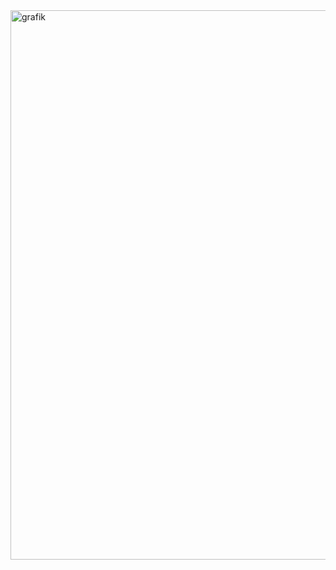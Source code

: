 <img width="879" alt="grafik" src="https://github.com/user-attachments/assets/bf0ddb9d-e593-443e-8d7d-56baed94285a">
